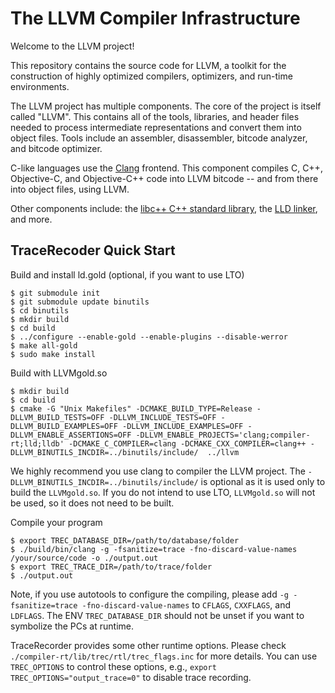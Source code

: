 # The LLVM Compiler Infrastructure

Welcome to the LLVM project!

This repository contains the source code for LLVM, a toolkit for the
construction of highly optimized compilers, optimizers, and run-time
environments.

The LLVM project has multiple components. The core of the project is
itself called "LLVM". This contains all of the tools, libraries, and header
files needed to process intermediate representations and convert them into
object files. Tools include an assembler, disassembler, bitcode analyzer, and
bitcode optimizer.

C-like languages use the [Clang](http://clang.llvm.org/) frontend. This
component compiles C, C++, Objective-C, and Objective-C++ code into LLVM bitcode
-- and from there into object files, using LLVM.

Other components include:
the [libc++ C++ standard library](https://libcxx.llvm.org),
the [LLD linker](https://lld.llvm.org), and more.

## TraceRecoder Quick Start

Build and install ld.gold (optional, if you want to use LTO)
```
$ git submodule init
$ git submodule update binutils
$ cd binutils
$ mkdir build
$ cd build
$ ../configure --enable-gold --enable-plugins --disable-werror
$ make all-gold
$ sudo make install
```

Build with LLVMgold.so
```
$ mkdir build
$ cd build
$ cmake -G "Unix Makefiles" -DCMAKE_BUILD_TYPE=Release -DLLVM_BUILD_TESTS=OFF -DLLVM_INCLUDE_TESTS=OFF -DLLVM_BUILD_EXAMPLES=OFF -DLLVM_INCLUDE_EXAMPLES=OFF -DLLVM_ENABLE_ASSERTIONS=OFF -DLLVM_ENABLE_PROJECTS='clang;compiler-rt;lld;lldb' -DCMAKE_C_COMPILER=clang -DCMAKE_CXX_COMPILER=clang++ -DLLVM_BINUTILS_INCDIR=../binutils/include/  ../llvm 
```
We highly recommend you use clang to compiler the LLVM project. 
The `-DLLVM_BINUTILS_INCDIR=../binutils/include/` is optional as it is used only to build the `LLVMgold.so`. 
If you do not intend to use LTO, `LLVMgold.so` will not be used, so it does not need to be built.

Compile your program
```
$ export TREC_DATABASE_DIR=/path/to/database/folder
$ ./build/bin/clang -g -fsanitize=trace -fno-discard-value-names /your/source/code -o ./output.out
$ export TREC_TRACE_DIR=/path/to/trace/folder
$ ./output.out
```
Note, if you use autotools to configure the compiling, please add `-g -fsanitize=trace -fno-discard-value-names` to `CFLAGS`, `CXXFLAGS`, and `LDFLAGS`.
The ENV `TREC_DATABASE_DIR` should not be unset if you want to symbolize the PCs at runtime.

TraceRecorder provides some other runtime options.
Please check `./compiler-rt/lib/trec/rtl/trec_flags.inc` for more details.
You can use `TREC_OPTIONS` to control these options, e.g., `export TREC_OPTIONS="output_trace=0"` to disable trace recording.



